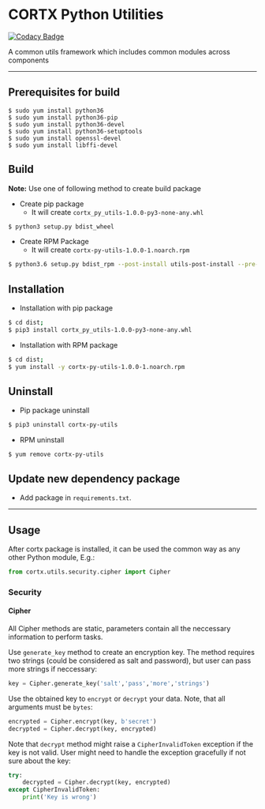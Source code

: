 <!--
CORTX-Py-Utils: CORTX Python common library.
Copyright (c) 2020 Seagate Technology LLC and/or its Affiliates
This program is free software: you can redistribute it and/or modify
it under the terms of the GNU Affero General Public License as published
by the Free Software Foundation, either version 3 of the License, or
(at your option) any later version.
This program is distributed in the hope that it will be useful,
but WITHOUT ANY WARRANTY; without even the implied warranty of
MERCHANTABILITY or FITNESS FOR A PARTICULAR PURPOSE. See the
GNU Affero General Public License for more details.
You should have received a copy of the GNU Affero General Public License
along with this program. If not, see <https://www.gnu.org/licenses/>.
For any questions about this software or licensing,
please email opensource@seagate.com or cortx-questions@seagate.com.
-->
# CORTX Python Utilities
[![Codacy Badge](https://app.codacy.com/project/badge/Grade/78aafd1230d04cfb859c3fa5e4d9b030)](https://www.codacy.com?utm_source=github.com&amp;utm_medium=referral&amp;utm_content=Seagate/cortx-py-utils&amp;utm_campaign=Badge_Grade)

A common utils framework which includes common modules across components

<hr>

## Prerequisites for build
```
$ sudo yum install python36
$ sudo yum install python36-pip
$ sudo yum install python36-devel
$ sudo yum install python36-setuptools
$ sudo yum install openssl-devel
$ sudo yum install libffi-devel
```

## Build
**Note:** Use one of following method to create build package

- Create pip package
    - It will create `cortx_py_utils-1.0.0-py3-none-any.whl`
```bash
$ python3 setup.py bdist_wheel
```

- Create RPM Package
    - It will create `cortx-py-utils-1.0.0-1.noarch.rpm`
```bash
$ python3.6 setup.py bdist_rpm --post-install utils-post-install --pre-uninstall utils-pre-uninstall
```

## Installation
- Installation with pip package
```bash
$ cd dist;
$ pip3 install cortx_py_utils-1.0.0-py3-none-any.whl
```

- Installation with RPM package
```bash
$ cd dist;
$ yum install -y cortx-py-utils-1.0.0-1.noarch.rpm
```

## Uninstall

- Pip package uninstall
```bash
$ pip3 uninstall cortx-py-utils
```

- RPM uninstall
```
$ yum remove cortx-py-utils
```

## Update new dependency package

- Add package in `requirements.txt`.

<hr>

## Usage
After cortx package is installed, it can be used the common way as any other Python module, E.g.:
```python
from cortx.utils.security.cipher import Cipher
```
### Security
#### Cipher
All Cipher methods are static, parameters contain all the neccessary information to perform tasks.

Use `generate_key` method to create an encryption key. The method requires two strings (could be considered
as salt and password), but user can pass more strings if neccessary:
```python
key = Cipher.generate_key('salt','pass','more','strings')
```
Use the obtained key to `encrypt` or `decrypt` your data. Note, that all arguments must be `bytes`:
```python
encrypted = Cipher.encrypt(key, b'secret')
decrypted = Cipher.decrypt(key, encrypted)
```
Note that `decrypt` method might raise a `CipherInvalidToken` exception if the key is not valid.
User might need to handle the exception gracefully if not sure about the key:
```python
try:
    decrypted = Cipher.decrypt(key, encrypted)
except CipherInvalidToken:
    print('Key is wrong')
```
